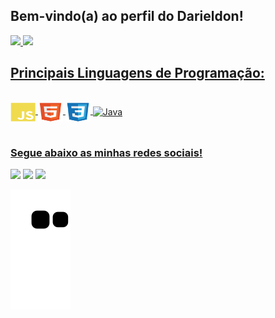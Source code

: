 ## Bem-vindo(a) ao perfil do Darieldon!

 <div>
   <a href="https://github.com/DarieldonMedeiros">
   <img height="180em" src="https://github-readme-stats.vercel.app/api?username=DarieldonMedeiros&show_icons=true&theme=tokyonight&include_all_commits=true&count_private=true"/>
   <img height="180em" src="https://github-readme-stats.vercel.app/api/top-langs/?username=DarieldonMedeiros&layout=compact&langs_count=6&theme=tokyonight"/>

## Principais Linguagens de Programação:

</div>
<div style="display: inline_block"><br>
  <img align="center" alt="Js" height="30" width="40" src="https://raw.githubusercontent.com/devicons/devicon/master/icons/javascript/javascript-plain.svg">
  <img align="center" alt="HTML" height="30" width="40" src="https://raw.githubusercontent.com/devicons/devicon/master/icons/html5/html5-original.svg">
  <img align="center" alt="CSS" height="30" width="40" src="https://raw.githubusercontent.com/devicons/devicon/master/icons/css3/css3-original.svg">
  <img align="center" alt="Java" height="30" width="40"
    src="https://cdn.jsdelivr.net/gh/devicons/devicon/icons/java/java-original-wordmark.svg"/>
</div> 
 
 <br>
 
  ### Segue abaixo as minhas redes sociais!
 
<div> 
  <a href="https://www.instagram.com/darieldon_medeiros/" target="_blank"><img src="https://img.shields.io/badge/-Instagram-%23E4405F?style=for-the-badge&logo=instagram&logoColor=white" target="_blank"></a>
  <a href = "darieldonbm99@outlook.com"><img src="https://img.shields.io/badge/Microsoft_Outlook-0078D4?style=for-the-badge&logo=microsoft-outlook&logoColor=white" target="_blank"></a>
  <a href="https://www.linkedin.com/in/darieldon-de-brito-medeiros" target="_blank"><img src="https://img.shields.io/badge/-LinkedIn-%230077B5?style=for-the-badge&logo=linkedin&logoColor=white" target="_blank"></a> 
 
  ![Snake animation](https://github.com/DarieldonMedeiros/DarieldonMedeiros/blob/output/github-contribution-grid-snake.svg)

</div>
